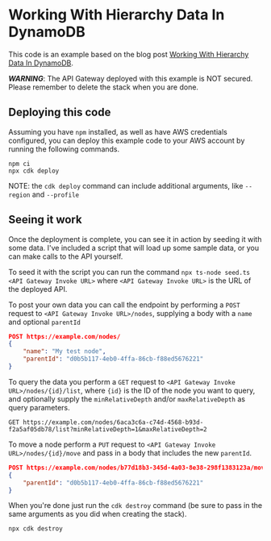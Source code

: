 # Working With Hierarchy Data In DynamoDB

This code is an example based on the blog post [Working With Hierarchy Data In DynamoDB](https://jason.wadsworth.dev/working-with-hierarchy-data-in-dynamodb).

_**WARNING**_: The API Gateway deployed with this example is NOT secured. Please remember to delete the stack when you are done.

## Deploying this code

Assuming you have `npm` installed, as well as have AWS credentials configured, you can deploy this example code to your AWS account by running the following commands.

```
npm ci
npx cdk deploy
```

NOTE: the `cdk deploy` command can include additional arguments, like `--region` and `--profile`

## Seeing it work

Once the deployment is complete, you can see it in action by seeding it with some data. I've included a script that will load up some sample data, or you can make calls to the API yourself.

To seed it with the script you can run the command `npx ts-node seed.ts <API Gateway Invoke URL>` where `<API Gateway Invoke URL>` is the URL of the deployed API.

To post your own data you can call the endpoint by performing a `POST` request to `<API Gateway Invoke URL>/nodes`, supplying a body with a `name` and optional `parentId`

```JSON
POST https://example.com/nodes/
{
    "name": "My test node",
    "parentId": "d0b5b117-4eb0-4ffa-86cb-f88ed5676221"
}
```

To query the data you perform a `GET` request to `<API Gateway Invoke URL>/nodes/{id}/list`, where `{id}` is the ID of the node you want to query, and optionally supply the `minRelativeDepth` and/or `maxRelativeDepth` as query parameters.

```text
GET https://example.com/nodes/6aca3c6a-c74d-4568-b93d-f2a5af05db78/list?minRelativeDepth=1&maxRelativeDepth=2
```

To move a node perform a `PUT` request to `<API Gateway Invoke URL>/nodes/{id}/move` and pass in a body that includes the new `parentId`.

```JSON
POST https://example.com/nodes/b77d18b3-345d-4a03-8e38-298f1383123a/move
{
    "parentId": "d0b5b117-4eb0-4ffa-86cb-f88ed5676221"
}
```

When you're done just run the `cdk destroy` command (be sure to pass in the same arguments as you did when creating the stack).

```shell
npx cdk destroy
```
